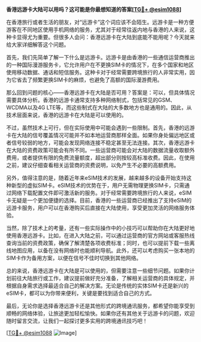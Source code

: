 **香港远游卡大陆可以用吗？这可能是你最想知道的答案[[TG💪+ @esim1088](https://t.me/s/esim1088)]**

在香港旅行或者生活的朋友，对“远游卡”这个词应该不会陌生。远游卡是一种方便游客在不同地区使用手机网络的服务，尤其对于经常往返内地与香港的人来说，这种卡显得尤为重要。但很多人会问：香港远游卡在大陆到底能不能用呢？今天就来给大家详细解答这个问题。

首先，我们先简单了解一下什么是远游卡。远游卡是由香港的一些通信运营商推出的一种国际漫游服务卡，它允许用户在不更换SIM卡的情况下，在多个国家和地区使用移动数据、通话和短信服务。这种卡对于经常需要跨境旅行的人非常实用，因为它省去了频繁更换SIM卡的麻烦，也避免了高额的国际漫游费用。

那么回到问题的核心——香港远游卡在大陆是否可用？答案是：可以，但具体情况需要具体分析。香港的远游卡通常支持多种网络制式，包括常见的GSM、WCDMA以及4G LTE等，而这些制式在大陆的大多数地方也是通用的。因此，从技术层面来说，香港的远游卡在大陆是可以使用的。

不过，虽然技术上可行，但在实际使用中可能会遇到一些限制。首先，香港的远游卡在大陆的信号覆盖情况可能并不如本地运营商那样全面。如果你身处偏远地区或者信号较弱的地方，可能会发现网络连接不稳定甚至无法连接。其次，香港远游卡在大陆的资费政策可能会有所不同。一些运营商可能会对大陆的数据流量收取额外费用，或者提供有限的免费流量额度，超出部分则按较高标准收费。因此，在使用之前，建议仔细查看相关运营商的资费说明，以免产生不必要的高额费用。

另外，值得注意的是，随着近年来eSIM技术的发展，越来越多的设备开始支持这种新型的虚拟SIM卡。eSIM技术的优势在于，用户无需物理更换SIM卡，只需通过网络下载配置文件即可激活新的服务。对于经常需要跨境旅行的人来说，eSIM卡无疑是一个更加便捷的选择。目前，香港的一些运营商已经推出了支持eSIM的远游卡服务，用户可以在香港购买后直接在大陆使用，享受更加灵活的网络服务体验。

当然，除了技术上的考量，还有一些实际操作中的小技巧可以帮助你在大陆更好地使用香港远游卡。比如，在进入大陆之前，可以通过运营商的官方网站或客服热线查询当前的资费政策，确保了解清楚各项收费标准；同时，也可以提前下载一些离线地图应用，以备在没有网络时也能顺利导航。此外，还可以考虑购买一张本地的SIM卡作为备用方案，以便在信号不佳时切换到其他网络。

总的来说，香港远游卡在大陆是可以使用的，但需要注意一些细节问题。如果你计划前往大陆旅行或工作，建议提前做好充分准备，了解相关运营商的具体规定，并根据自身需求选择最适合自己的解决方案。无论是传统的实体SIM卡还是新兴的eSIM卡，都可以为你带来便利，关键是要找到适合自己的方式。

最后，无论你是选择香港远游卡还是其他形式的跨境通讯服务，都希望你能享受到顺畅的网络体验，让旅途更加轻松愉快。如果你还有其他关于远游卡的问题，欢迎随时留言交流，让我们一起探讨更多实用的跨境通讯技巧吧！

[[TG💪+ @esim1088](https://t.me/s/esim1088) ![Image](https://i.postimg.cc/4NQfJmqS/Snipaste-2025-05-13-00-14-12.png)]